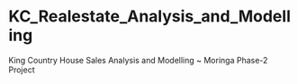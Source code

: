 # KC_Realestate_Analysis_and_Modelling
King Country House Sales Analysis and Modelling ~ Moringa Phase-2 Project
